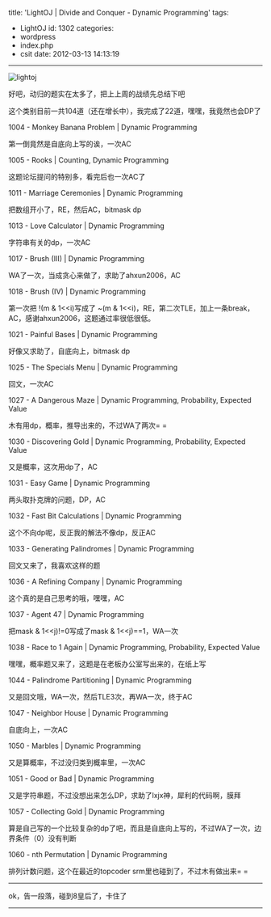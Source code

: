 title: 'LightOJ | Divide and Conquer - Dynamic Programming'
tags:
  - LightOJ
id: 1302
categories:
  - wordpress
  - index.php
  - csit
date: 2012-03-13 14:13:19
---

![](http://d.localhostr.com/file/somUViW/main.png "lightoj")

好吧，动归的题实在太多了，把上上周的战绩先总结下吧

这个类别目前一共104道（还在增长中），我完成了22道，嘿嘿，我竟然<!--more-->也会DP了

1004 - Monkey Banana Problem | Dynamic Programming

第一倒竟然是自底向上写的诶，一次AC

1005 - Rooks | Counting, Dynamic Programming

这题论坛提问的特别多，看完后也一次AC了

1011 - Marriage Ceremonies | Dynamic Programming

把数组开小了，RE，然后AC，bitmask dp

1013 - Love Calculator | Dynamic Programming

字符串有关的dp，一次AC

1017 - Brush (III) | Dynamic Programming

WA了一次，当成贪心来做了，求助了ahxun2006，AC

1018 - Brush (IV) | Dynamic Programming

第一次把 !(m &amp; 1&lt;&lt;i)写成了 ~(m &amp; 1&lt;&lt;i)，RE，第二次TLE，加上一条break，AC，感谢ahxun2006，这题通过率很低很低。

1021 - Painful Bases | Dynamic Programming

好像又求助了，自底向上，bitmask dp

1025 - The Specials Menu | Dynamic Programming

回文，一次AC

1027 - A Dangerous Maze | Dynamic Programming, Probability, Expected Value

木有用dp，概率，推导出来的，不过WA了两次= =

1030 - Discovering Gold | Dynamic Programming, Probability, Expected Value

又是概率，这次用dp了，AC

1031 - Easy Game | Dynamic Programming

两头取扑克牌的问题，DP，AC

1032 - Fast Bit Calculations | Dynamic Programming

这个不向dp呢，反正我的解法不像dp，反正AC

1033 - Generating Palindromes | Dynamic Programming

回文又来了，我喜欢这样的题

1036 - A Refining Company | Dynamic Programming

这个真的是自己思考的哦，嘿嘿，AC

1037 - Agent 47 | Dynamic Programming

把mask &amp; 1&lt;&lt;j)!=0写成了mask &amp; 1&lt;&lt;j)==1，WA一次

1038 - Race to 1 Again | Dynamic Programming, Probability, Expected Value

嘿嘿，概率题又来了，这题是在老板办公室写出来的，在纸上写

1044 - Palindrome Partitioning | Dynamic Programming

又是回文哦，WA一次，然后TLE3次，再WA一次，终于AC

1047 - Neighbor House | Dynamic Programming

自底向上，一次AC

1050 - Marbles | Dynamic Programming

又是算概率，不过没归类到概率里，一次AC

1051 - Good or Bad | Dynamic Programming

又是字符串题，不过没想出来怎么DP，求助了lxjx神，犀利的代码啊，膜拜

1057 - Collecting Gold | Dynamic Programming

算是自己写的一个比较复杂的dp了吧，而且是自底向上写的，不过WA了一次，边界条件（0）没有判断

1060 - nth Permutation | Dynamic Programming

排列计数问题，这个在最近的topcoder srm里也碰到了，不过木有做出来= =

--------------------------------------------------------------------------------------------------------

ok，告一段落，碰到8皇后了，卡住了

--------------------------------------------------------------------------------------------------------